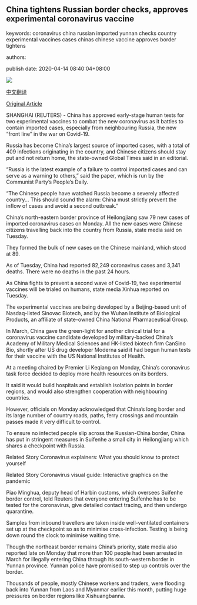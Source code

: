 ## China tightens Russian border checks, approves experimental coronavirus vaccine

keywords: coronavirus china russian imported yunnan checks country experimental vaccines cases chinas chinese vaccine approves border tightens

authors: 

publish date: 2020-04-14 08:40:04+08:00

![](https://www.straitstimes.com/sites/default/files/styles/x_large/public/articles/2020/04/14/rk_heilongjiang_140420.jpg?itok=n2sfsHCT)

[中文翻译](China%20tightens%20Russian%20border%20checks%2C%20approves%20experimental%20coronavirus%20vaccine_zh.md)

[Original Article](https://www.straitstimes.com/asia/east-asia/chinas-heilongjiang-province-bordering-russia-reports-79-new-imported-coronavirus)

SHANGHAI (REUTERS) - China has approved early-stage human tests for two experimental vaccines to combat the new coronavirus as it battles to contain imported cases, especially from neighbouring Russia, the new “front line” in the war on Covid-19.

Russia has become China’s largest source of imported cases, with a total of 409 infections originating in the country, and Chinese citizens should stay put and not return home, the state-owned Global Times said in an editorial.

“Russia is the latest example of a failure to control imported cases and can serve as a warning to others,” said the paper, which is run by the Communist Party’s People’s Daily.

“The Chinese people have watched Russia become a severely affected country... This should sound the alarm: China must strictly prevent the inflow of cases and avoid a second outbreak.”

China’s north-eastern border province of Heilongjiang saw 79 new cases of imported coronavirus cases on Monday. All the new cases were Chinese citizens travelling back into the country from Russia, state media said on Tuesday.

They formed the bulk of new cases on the Chinese mainland, which stood at 89.

As of Tuesday, China had reported 82,249 coronavirus cases and 3,341 deaths. There were no deaths in the past 24 hours.

As China fights to prevent a second wave of Covid-19, two experimental vaccines will be trialed on humans, state media Xinhua reported on Tuesday.

The experimental vaccines are being developed by a Beijing-based unit of Nasdaq-listed Sinovac Biotech, and by the Wuhan Institute of Biological Products, an affiliate of state-owned China National Pharmaceutical Group.

In March, China gave the green-light for another clinical trial for a coronavirus vaccine candidate developed by military-backed China’s Academy of Military Medical Sciences and HK-listed biotech firm CanSino Bio, shortly after US drug developer Moderna said it had begun human tests for their vaccine with the US National Institutes of Health.

At a meeting chaired by Premier Li Keqiang on Monday, China’s coronavirus task force decided to deploy more health resources on its borders.

It said it would build hospitals and establish isolation points in border regions, and would also strengthen cooperation with neighbouring countries.

However, officials on Monday acknowledged that China’s long border and its large number of country roads, paths, ferry crossings and mountain passes made it very difficult to control.

To ensure no infected people slip across the Russian-China border, China has put in stringent measures in Suifenhe a small city in Heilongjiang which shares a checkpoint with Russia.

Related Story Coronavirus explainers: What you should know to protect yourself

Related Story Coronavirus visual guide: Interactive graphics on the pandemic

Piao Minghua, deputy head of Harbin customs, which oversees Suifenhe border control, told Reuters that everyone entering Suifenhe has to be tested for the coronavirus, give detailed contact tracing, and then undergo quarantine.

Samples from inbound travellers are taken inside well-ventilated containers set up at the checkpoint so as to minimise cross-infection. Testing is being down round the clock to minimise waiting time.

Though the northeast border remains China’s priority, state media also reported late on Monday that more than 100 people had been arrested in March for illegally entering China through its south-western border in Yunnan province. Yunnan police have promised to step up controls over the border.

Thousands of people, mostly Chinese workers and traders, were flooding back into Yunnan from Laos and Myanmar earlier this month, putting huge pressures on border regions like Xishuangbanna.
